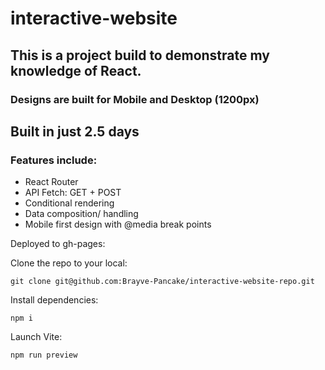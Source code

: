 # interactive-website

## This is a project build to demonstrate my knowledge of React.

### Designs are built for Mobile and Desktop (1200px)

## Built in just 2.5 days

### Features include:

- React Router
- API Fetch: GET + POST
- Conditional rendering
- Data composition/ handling
- Mobile first design with @media break points

Deployed to gh-pages:

Clone the repo to your local:

`git clone git@github.com:Brayve-Pancake/interactive-website-repo.git`

Install dependencies:

`npm i`

Launch Vite:

`npm run preview`
